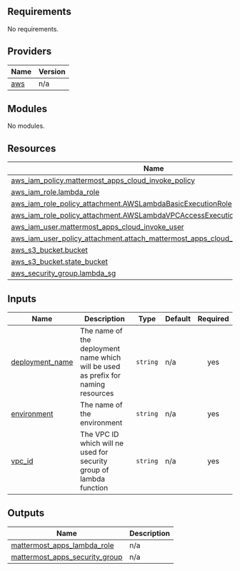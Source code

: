 ## Requirements

No requirements.

## Providers

| Name | Version |
|------|---------|
| <a name="provider_aws"></a> [aws](#provider\_aws) | n/a |

## Modules

No modules.

## Resources

| Name | Type |
|------|------|
| [aws_iam_policy.mattermost_apps_cloud_invoke_policy](https://registry.terraform.io/providers/hashicorp/aws/latest/docs/resources/iam_policy) | resource |
| [aws_iam_role.lambda_role](https://registry.terraform.io/providers/hashicorp/aws/latest/docs/resources/iam_role) | resource |
| [aws_iam_role_policy_attachment.AWSLambdaBasicExecutionRole](https://registry.terraform.io/providers/hashicorp/aws/latest/docs/resources/iam_role_policy_attachment) | resource |
| [aws_iam_role_policy_attachment.AWSLambdaVPCAccessExecutionRole](https://registry.terraform.io/providers/hashicorp/aws/latest/docs/resources/iam_role_policy_attachment) | resource |
| [aws_iam_user.mattermost_apps_cloud_invoke_user](https://registry.terraform.io/providers/hashicorp/aws/latest/docs/resources/iam_user) | resource |
| [aws_iam_user_policy_attachment.attach_mattermost_apps_cloud_invoke_user_policy](https://registry.terraform.io/providers/hashicorp/aws/latest/docs/resources/iam_user_policy_attachment) | resource |
| [aws_s3_bucket.bucket](https://registry.terraform.io/providers/hashicorp/aws/latest/docs/resources/s3_bucket) | resource |
| [aws_s3_bucket.state_bucket](https://registry.terraform.io/providers/hashicorp/aws/latest/docs/resources/s3_bucket) | resource |
| [aws_security_group.lambda_sg](https://registry.terraform.io/providers/hashicorp/aws/latest/docs/resources/security_group) | resource |

## Inputs

| Name | Description | Type | Default | Required |
|------|-------------|------|---------|:--------:|
| <a name="input_deployment_name"></a> [deployment\_name](#input\_deployment\_name) | The name of the deployment name which will be used as prefix for naming resources | `string` | n/a | yes |
| <a name="input_environment"></a> [environment](#input\_environment) | The name of the environment | `string` | n/a | yes |
| <a name="input_vpc_id"></a> [vpc\_id](#input\_vpc\_id) | The VPC ID which will ne used for security group of lambda function | `string` | n/a | yes |

## Outputs

| Name | Description |
|------|-------------|
| <a name="output_mattermost_apps_lambda_role"></a> [mattermost\_apps\_lambda\_role](#output\_mattermost\_apps\_lambda\_role) | n/a |
| <a name="output_mattermost_apps_security_group"></a> [mattermost\_apps\_security\_group](#output\_mattermost\_apps\_security\_group) | n/a |
